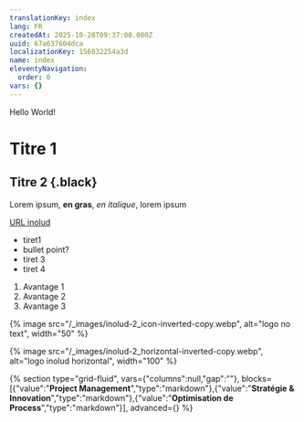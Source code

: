 ```yaml
---
translationKey: index
lang: FR
createdAt: 2025-10-28T09:37:00.000Z
uuid: 67a637604dca
localizationKey: 156832254a3d
name: index
eleventyNavigation:
  order: 0
vars: {}
---
```

Hello World!

# Titre 1

## Titre 2 {.black}

Lorem ipsum, **en gras**, _en italique_, lorem ipsum

[URL inolud](https://inolud.com)

- tiret1
- bullet point?
- tiret 3
- tiret 4

1. Avantage 1
2. Avantage 2
3. Avantage 3

{% image src="/_images/inolud-2_icon-inverted-copy.webp", alt="logo no text", width="50" %}

{% image src="/_images/inolud-2_horizontal-inverted-copy.webp", alt="logo inolud horizontal", width="100" %}

{% section type="grid-fluid", vars={"columns":null,"gap":""}, blocks=[{"value":"**Project Management**","type":"markdown"},{"value":"**Stratégie & Innovation**","type":"markdown"},{"value":"**Optimisation de Process**","type":"markdown"}], advanced={} %}
